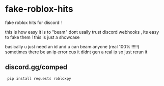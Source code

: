 # fake-roblox-hits
fake roblox hits for discord !

this is how easy it is to "beam" dont usally trust
discord webhooks , its easy to fake them ! this is just a showcase

basically u just need an id and u can beam anyone (real 100% !!!!!) 
sometimes there be an ip error cus it didnt gen a real ip so just rerun it

## discord.gg/comped 
` pip install requests robloxpy`

